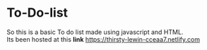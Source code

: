# To-Do-list
So this is a basic To do list made using javascript and HTML.<br>
Its been hosted at this <b>link</b> https://thirsty-lewin-cceaa7.netlify.com


